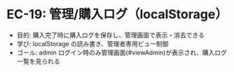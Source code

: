 # EC-19: 管理/購入ログ（localStorage）

- 目的: 購入完了時に購入ログを保存し、管理画面で表示・消去できる
- 学び: localStorage の読み書き、管理者専用ビュー制御
- ゴール: admin ログイン時のみ管理画面(#viewAdmin)が表示され、購入ログ一覧を見られる
